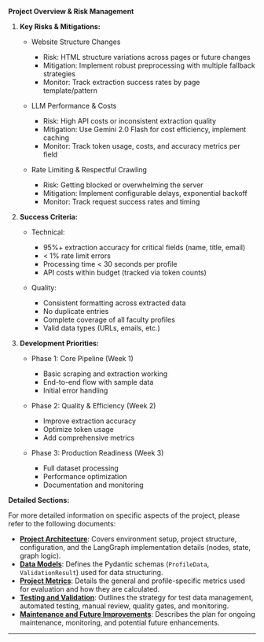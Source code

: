 **Project Overview & Risk Management**

1.  **Key Risks & Mitigations:**
    *   Website Structure Changes
        - Risk: HTML structure variations across pages or future changes
        - Mitigation: Implement robust preprocessing with multiple fallback strategies
        - Monitor: Track extraction success rates by page template/pattern

    *   LLM Performance & Costs
        - Risk: High API costs or inconsistent extraction quality
        - Mitigation: Use Gemini 2.0 Flash for cost efficiency, implement caching
        - Monitor: Track token usage, costs, and accuracy metrics per field

    *   Rate Limiting & Respectful Crawling
        - Risk: Getting blocked or overwhelming the server
        - Mitigation: Implement configurable delays, exponential backoff
        - Monitor: Track request success rates and timing

2.  **Success Criteria:**
    *   Technical:
        - 95%+ extraction accuracy for critical fields (name, title, email)
        - < 1% rate limit errors
        - Processing time < 30 seconds per profile
        - API costs within budget (tracked via token counts)

    *   Quality:
        - Consistent formatting across extracted data
        - No duplicate entries
        - Complete coverage of all faculty profiles
        - Valid data types (URLs, emails, etc.)

3.  **Development Priorities:**
    *   Phase 1: Core Pipeline (Week 1)
        - Basic scraping and extraction working
        - End-to-end flow with sample data
        - Initial error handling

    *   Phase 2: Quality & Efficiency (Week 2)
        - Improve extraction accuracy
        - Optimize token usage
        - Add comprehensive metrics

    *   Phase 3: Production Readiness (Week 3)
        - Full dataset processing
        - Performance optimization
        - Documentation and monitoring

**Detailed Sections:**

For more detailed information on specific aspects of the project, please refer to the following documents:

*   [**Project Architecture**](./architecture.md): Covers environment setup, project structure, configuration, and the LangGraph implementation details (nodes, state, graph logic).
*   [**Data Models**](./data-models.md): Defines the Pydantic schemas (`ProfileData`, `ValidationResult`) used for data structuring.
*   [**Project Metrics**](./metrics.md): Details the general and profile-specific metrics used for evaluation and how they are calculated.
*   [**Testing and Validation**](./testing.md): Outlines the strategy for test data management, automated testing, manual review, quality gates, and monitoring.
*   [**Maintenance and Future Improvements**](./maintenance.md): Describes the plan for ongoing maintenance, monitoring, and potential future enhancements.

---
